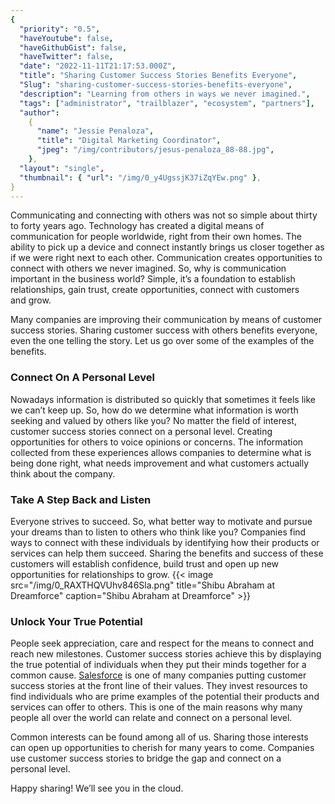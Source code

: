 ```yaml
---
{
  "priority": "0.5",
  "haveYoutube": false,
  "haveGithubGist": false,
  "haveTwitter": false,
  "date": "2022-11-11T21:17:53.000Z",
  "title": "Sharing Customer Success Stories Benefits Everyone",
  "Slug": "sharing-customer-success-stories-benefits-everyone",
  "description": "Learning from others in ways we never imagined.",
  "tags": ["administrator", "trailblazer", "ecosystem", "partners"],
  "author":
    {
      "name": "Jessie Penaloza",
      "title": "Digital Marketing Coordinator",
      "jpeg": "/img/contributors/jesus-penaloza_88-88.jpg",
    },
  "layout": "single",
  "thumbnail": { "url": "/img/0_y4UgssjK37iZqYEw.png" },
}
---
```


Communicating and connecting with others was not so simple about thirty to forty years ago. Technology has created a digital means of communication for people worldwide, right from their own homes. The ability to pick up a device and connect instantly brings us closer together as if we were right next to each other. Communication creates opportunities to connect with others we never imagined. So, why is communication important in the business world? Simple, it’s a foundation to establish relationships, gain trust, create opportunities, connect with customers and grow.

Many companies are improving their communication by means of customer success stories. Sharing customer success with others benefits everyone, even the one telling the story. Let us go over some of the examples of the benefits.

### Connect On A Personal Level

Nowadays information is distributed so quickly that sometimes it feels like we can’t keep up. So, how do we determine what information is worth seeking and valued by others like you? No matter the field of interest, customer success stories connect on a personal level. Creating opportunities for others to voice opinions or concerns. The information collected from these experiences allows companies to determine what is being done right, what needs improvement and what customers actually think about the company.

### Take A Step Back and Listen

Everyone strives to succeed. So, what better way to motivate and pursue your dreams than to listen to others who think like you? Companies find ways to connect with these individuals by identifying how their products or services can help them succeed. Sharing the benefits and success of these customers will establish confidence, build trust and open up new opportunities for relationships to grow.
{{< image src="/img/0_RAXTHQVUhv846Sla.png" title="Shibu Abraham at Dreamforce" caption="Shibu Abraham at Dreamforce" >}}

### Unlock Your True Potential

People seek appreciation, care and respect for the means to connect and reach new milestones. Customer success stories achieve this by displaying the true potential of individuals when they put their minds together for a common cause. [Salesforce](https://www.salesforce.com/customer-success-stories/) is one of many companies putting customer success stories at the front line of their values. They invest resources to find individuals who are prime examples of the potential their products and services can offer to others. This is one of the main reasons why many people all over the world can relate and connect on a personal level.

Common interests can be found among all of us. Sharing those interests can open up opportunities to cherish for many years to come. Companies use customer success stories to bridge the gap and connect on a personal level.

Happy sharing! We’ll see you in the cloud.
